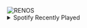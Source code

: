 <div align="justify">
<picture>
    <source media="(prefers-color-scheme: dark)" srcset="https://i.ibb.co/1s4gHDc/output-gif.gif">
    <source media="(prefers-color-scheme: light)" srcset="https://i.ibb.co/1s4gHDc/output-gif.gif">
    <img alt="RENOS" src="https://i.ibb.co/1s4gHDc/output-gif.gif">
</picture>
<details>
<summary>Spotify Recently Played</summary>
<img src="https://spotify-recently-played-readme.vercel.app/api?user=31d6d6zerc5ct6kck32na2ozsqf4&unique=1&width=400" alt="Spotify" />
</details>
</div>

<!-- Image deletion URL: https://ibb.co/CJScxkL/48b3334c2ee171df5d17f98950435342 -->